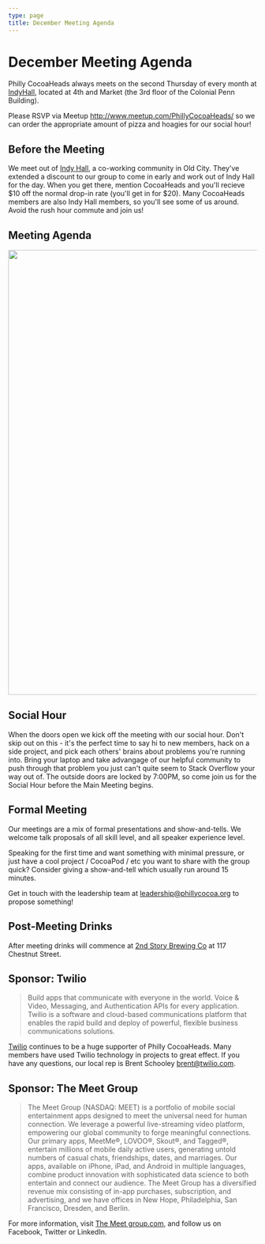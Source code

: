 ```yaml
---
type: page
title: December Meeting Agenda
---
```


# December Meeting Agenda

Philly CocoaHeads always meets on the second Thursday of every month at [IndyHall][IndyHall], located at 4th and Market (the 3rd floor of the Colonial Penn Building).

Please RSVP via Meetup <http://www.meetup.com/PhillyCocoaHeads/> so we can order the appropriate amount of pizza and hoagies for our social hour!

[IndyHall]:https://www.indyhall.org/

## Before the Meeting
We meet out of <a href="https://www.indyhall.org">Indy Hall</a>, a co-working community in Old City. They've extended a discount to our group to come in early and work out of Indy Hall for the day. When you get there, mention CocoaHeads and you'll recieve $10 off the normal drop-in rate (you'll get in for $20). Many CocoaHeads members are also Indy Hall members, so you'll see some of us around. Avoid the rush hour commute and join us!

## Meeting Agenda

<p><img src="/images/agenda.png" width="900px"/></p>

## Social Hour
When the doors open we kick off the meeting with our social hour. Don't skip out on this - it's the perfect time to say hi to new members, hack on a side project, and pick each others' brains about problems you're running into. Bring your laptop and take advangage of our helpful community to push through that problem you just can't quite seem to Stack Overflow your way out of. The outside doors are locked by 7:00PM, so come join us for the Social Hour before the Main Meeting begins.

## Formal Meeting

Our meetings are a mix of formal presentations and show-and-tells. We welcome talk proposals of all skill level, and all speaker experience level.

Speaking for the first time and want something with minimal pressure, or just have a cool project / CocoaPod / etc you want to share with the group quick? Consider giving a show-and-tell which usually run around 15 minutes.

Get in touch with the leadership team at <leadership@phillycocoa.org> to propose something!

## Post-Meeting Drinks

After meeting drinks will commence at [2nd Story Brewing Co][2nd Story Brewing Co] at 117 Chestnut Street.

[2nd Story Brewing Co]:http://www.2ndstorybrewing.com

## Sponsor: Twilio

> Build apps that communicate with everyone in the world. Voice & Video, Messaging, and Authentication APIs for every application. Twilio is a software and cloud-based communications platform that enables the rapid build and deploy of powerful, flexible business communications solutions.

[Twilio](http://www.twilio.com) continues to be a huge supporter of Philly CocoaHeads. Many members have used Twilio technology in projects to great effect. If you have any questions, our local rep is Brent Schooley <brent@twilio.com>.

## Sponsor: The Meet Group

> The Meet Group (NASDAQ: MEET) is a portfolio of mobile social entertainment apps designed to meet the universal need for human connection. We leverage a powerful live-streaming video platform, empowering our global community to forge meaningful connections. Our primary apps, MeetMe®, LOVOO®, Skout®, and Tagged®, entertain millions of mobile daily active users, generating untold numbers of casual chats, friendships, dates, and marriages. Our apps, available on iPhone, iPad, and Android in multiple languages, combine product innovation with sophisticated data science to both entertain and connect our audience. The Meet Group has a diversified revenue mix consisting of in-app purchases, subscription, and advertising, and we have offices in New Hope, Philadelphia, San Francisco, Dresden, and Berlin. 

For more information, visit [The Meet group.com](https://www.themeetgroup.com), and follow us on Facebook, Twitter or LinkedIn.

